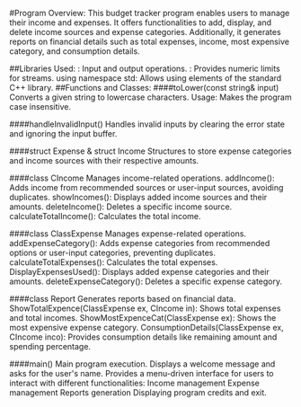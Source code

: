 #Program Overview:
This budget tracker program enables users to manage their income and expenses. 
It offers functionalities to add, display, and delete income sources and expense categories. 
Additionally, it generates reports on financial details such as total expenses, income, most expensive category, and consumption details.

##Libraries Used:
<iostream>: Input and output operations.
<limits>: Provides numeric limits for streams.
using namespace std: Allows using elements of the standard C++ library.
##Functions and Classes:
####toLower(const string& input)
Converts a given string to lowercase characters.
Usage: Makes the program case insensitive.

####handleInvalidInput()
Handles invalid inputs by clearing the error state and ignoring the input buffer.

####struct Expense & struct Income
Structures to store expense categories and income sources with their respective amounts.

####class CIncome
Manages income-related operations.
addIncome(): Adds income from recommended sources or user-input sources, avoiding duplicates.
showIncomes(): Displays added income sources and their amounts.
deleteIncome(): Deletes a specific income source.
calculateTotalIncome(): Calculates the total income.

####class ClassExpense
Manages expense-related operations.
addExpenseCategory(): Adds expense categories from recommended options or user-input categories, preventing duplicates.
calculateTotalExpenses(): Calculates the total expenses.
DisplayExpensesUsed(): Displays added expense categories and their amounts.
deleteExpenseCategory(): Deletes a specific expense category.

####class Report
Generates reports based on financial data.
ShowTotalExpence(ClassExpense ex, CIncome in): Shows total expenses and total incomes.
ShowMostExpenceCat(ClassExpense ex): Shows the most expensive expense category.
ConsumptionDetails(ClassExpense ex, CIncome inco): Provides consumption details like remaining amount and spending percentage.

####main()
Main program execution.
Displays a welcome message and asks for the user's name.
Provides a menu-driven interface for users to interact with different functionalities:
Income management
Expense management
Reports generation
Displaying program credits and exit.
